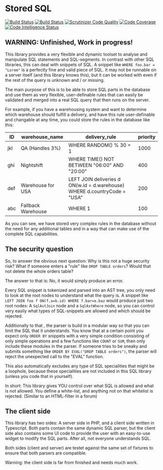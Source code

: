 # Stored SQL

[![Build Status](https://travis-ci.com/addiks/stored-sql.svg?branch=master)](https://travis-ci.com/addiks/stored-sql)
[![Build Status](https://scrutinizer-ci.com/g/addiks/stored-sql/badges/build.png?b=master)](https://scrutinizer-ci.com/g/addiks/stored-sql/build-status/master)
[![Scrutinizer Code Quality](https://scrutinizer-ci.com/g/addiks/stored-sql/badges/quality-score.png?b=master)](https://scrutinizer-ci.com/g/addiks/stored-sql/?branch=master)
[![Code Coverage](https://scrutinizer-ci.com/g/addiks/stored-sql/badges/coverage.png?b=master)](https://scrutinizer-ci.com/g/addiks/stored-sql/?branch=master)
[![Code Intelligence Status](https://scrutinizer-ci.com/g/addiks/stored-sql/badges/code-intelligence.svg?b=master)](https://scrutinizer-ci.com/code-intelligence)

## WARNING: Unfinished, Work in progress! ##

This library provides a very flexible and dynamic toolset to analyse and manipulate SQL statements and SQL-segments.
In contrast with other SQL libraries, this can deal with snippets of SQL. A snippet like `WHERE foo.bar = "Lorem"`
is a perfectly fine and valid piece of SQL. It may not be runnable on a server itself (and this library knows this),
but it can be worked with even if the rest of the query is unknown and / or missing.

The main purpose of this is to be able to store SQL parts in the database and use them as very flexible, user-definable
rules that can easily be validated and merged into a real SQL query that then runs on the server.

For example, if you have a warehousing system and want to determine which warehouse should fulfill a delivery, and
have this rule user-definable and changable at any time, you could store the rules in the database like this:

|  ID | warehouse_name     | delivery_rule                                                             | priority |
|-----|--------------------|---------------------------------------------------------------------------|----------|
| jkl | QA (Handles 3%)    | WHERE RANDOM() % 30 = 1                                                   |     1000 |
| ghi | Nightshift         | WHERE TIME() NOT BETWEEN "06:00" AND "20:00"                              |      400 |
| def | Warehouse for USA  | LEFT JOIN deliveries d ON(w.id = d.warehouse) WHERE d.countryCode = "USA" |      200 |
| abc | Fallback Warehouse | WHERE 1                                                                   |      100 |

As you can see, we have stored very complex rules in the database without the need for any additional tables and in a
way that can make use of the complete SQL capabilities.

## The security question

So, to answer the obvious next question: Why is this not a huge security risk?
What if someone enters a "rule" like `DROP TABLE orders`? Would that not delete the whole orders table?

The answer to that is: No, it would simply produce an error.

Every SQL snippet is tokenized and parsed into an AST tree, you only need to look at the root nodes to understand what
the query is. A snippet like `LEFT JOIN foo f ON(f.a=b.id) WHERE f.bar=e.baz` would produce just two root nodes:
A `SqlAstJoin` node and a `SqlAstWhere` node, so you can control very easily what types of SQL-snippets are allowed and
which should be rejected.

Additionally to that , the parser is build in a modular way so that you can limit the SQL that it understands.
You know that at a certain point you expect only `ORDER BY` snippets with a very simple condition consisting of only
simple operations and a few functions like `COUNT` or `SUM`, then only include these modules in the parser.
If someone tries to be sneaky and submits something like `ORDER BY EVAL("DROP TABLE orders")`, the parser will reject
the unexpected call to the "EVAL" function.

This also automatically excludes any type of SQL specialities that might be a loophole, because these specialities are
not included in this SQL library (unless you code that in yourself).

In short: This library gives YOU control over what SQL is allowed and what is not allowed.
You define a white-list, and anything not on that whitelist is rejected. (Similar to an HTML-filter in a forum)

## The client side

This library has two sides: A server side in PHP, and a client side written in Typescript.
Both parts contain the same dynamic SQL parser, but the client side also contains some UI code to provide the user with
an easy-to-use widget to modify the SQL parts. After all, not everyone understands SQL.

Both sides (client and server) are testet against the same set of fixtures to ensure that both parsers are compatible.

Warning: the client side is far from finished and needs much work.

